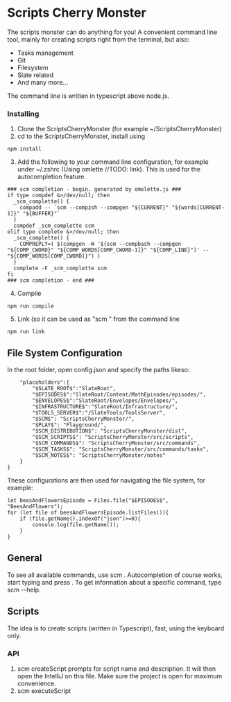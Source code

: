 # Scripts Cherry Monster

The scripts monster can do anything for you!
A convenient command line tool, mainly for creating scripts right from the terminal, but also:
* Tasks management
* Git
* Filesystem
* Slate related
* And many more...

The command line is written in typescript above node.js.

### Installing

1. Clone the ScriptsCherryMonster (for example ~/ScriptsCherryMonster)
2. cd to the ScriptsCherryMonster, install using

```
npm install
```

3. Add the following to your command line configuration, for example under ~/.zshrc (Using omlette //TODO: link).
This is used for the autocompletion feature.

```
### scm completion - begin. generated by omelette.js ###
if type compdef &>/dev/null; then
  _scm_complette() {
    compadd -- `scm --compzsh --compgen "${CURRENT}" "${words[CURRENT-1]}" "${BUFFER}"`
  }
  compdef _scm_complette scm
elif type complete &>/dev/null; then
  _scm_complette() {
    COMPREPLY=( $(compgen -W '$(scm --compbash --compgen "${COMP_CWORD}" "${COMP_WORDS[COMP_CWORD-1]}" "${COMP_LINE}")' -- "${COMP_WORDS[COMP_CWORD]}") )
  }
  complete -F _scm_complette scm
fi
### scm completion - end ###
```

4. Compile
```
npm run compile
```

5. Link (so it can be used as "scm <command> <params>" from the command line
```
npm run link
```


## File System Configuration
In the root folder, open config.json and specify the paths likeso:

```
	"placeholders":{
		"$SLATE_ROOT$":"SlateRoot",
		"$EPISODES$":"SlateRoot/Content/MathEpisodes/episodes/",
		"$ENVELOPES$":"SlateRoot/Envelopes/Envelopes/",
		"$INFRASTRUCTURE$":"SlateRoot/Infrastructure/",
		"$TOOLS_SERVER$":"/SlateTools/ToolsServer",
		"$SCM$": "ScriptsCherryMonster/",
		"$PLAY$": "Playground/",
		"$SCM_DISTRIBUTION$": "ScriptsCherryMonster/dist",
		"$SCM_SCRIPTS$": "ScriptsCherryMonster/src/scripts",
		"$SCM_COMMANDS$": "ScriptsCherryMonster/src/commands",
		"$SCM_TASKS$": "ScriptsCherryMonster/src/commands/tasks",
		"$SCM_NOTES$": "ScriptsCherryMonster/notes"
	}
}
```

These configurations are then used for navigating the file system, for example:
```
let beesAndFlowersEpisode = Files.file("$EPISODES$", "BeesAndFlowers");
for (let file of beesAndFlowersEpisode.listFiles()){
    if (file.getName().indexOf("json")>=0){
        console.log(file.getName());
    }
}
```

## General
To see all available commands, use scm <tab>. Autocompletion of course works, start typing and press <tab>.
To get information about a specific command, type scm <command> --help.

## Scripts
The idea is to create scripts (written in Typescript), fast, using the keyboard only.

### API
1. scm createScript
    prompts for script name and description. It will then open the IntelliJ on this file. Make sure the project is open
    for maximum convenience.
2. scm executeScript <script>
    executes a script (compiles and runs). To list all available scripts to execute, use scm executeScript <tab>.
3. scm archive <script>


## Tasks
Simple tasks tool management, with integrations. Currently integrated to asana (//TODO: link).

### Configuration
To configure the task tool, two things are needed:
1. Firebase configuration file: firebase.json (should be saved in the root)
    You should open a new empty project. All tasks will be saved there, under tasks in the database.
    To produce this file, go to Settings (in the console)->Service Sccounts ->Firebase Admin SDK->Generate new private key/
    Save this file in the root under firebase.json.

2. Asana configuration file: asana.json (should be saved in root)
    This file contains the secret token. This can be also generated in the Asana settings.
    The file is named asana.json (in the root), and looks this way:

```
    {
        token: "the asana token"
    }
```

### API
1. scm addtask <description>
    use --asana to add this task to the asana board.
    use -g for group name. Default group is "Slate"
```
    $ scm addtask "Develop a new browser" --asana -g Personal
```
2. scm listtasks
    lists all the tasks.
    use -g to specify the group to list
```
    $ scm listtasks -g Personal
```
3. scm removetask <id>
4. scm addnote <id> note

```
    $ scm listtasks -g Personal
```

5. scm starttask <id>
6. scm complete <id>
7. scm pausetask <id>

## Compare
I am using meld as a diff tool - https://yousseb.github.io/meld/
scm compare <file1> <file2> will compare file1 and file2.

## Git
A collection of useful tools and abbreviations to work with git, using the command line.

### API
1. scm gitadd <file>
    autocomplete, use TAB!
2. scm gitdiff <file>
    will diff current version against pushed version
3. scm gitbrowse
    opens a dual window, ctrl+a+backspace to switch between windows
    the left window shows the changes by commit, in the right window you can use somthing like scm gitdiff changes -c <partial_commit>
    then you can choose a specific file easily that will be compared

